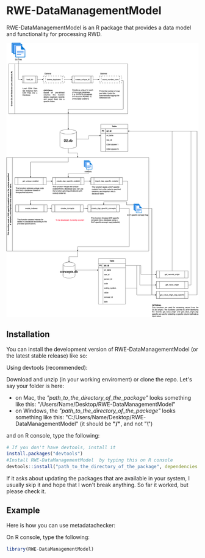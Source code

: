 
# RWE-DataManagementModel

<!-- badges: start -->
<!-- badges: end -->

RWE-DataManagementModel is an R package that provides a data model and functionality for processing RWD.

![Overview data management](T2_DMM.png)

## Installation

You can install the development version of RWE-DataManagementModel (or the latest stable release) like so:

Using devtools (recommended):

Download and unzip (in your working enviroment) or clone the repo. Let's say your folder is here:

- on Mac, the *"path_to_the_directory_of_the_package"* looks something like this: "/Users/Name/Desktop/RWE-DataManagementModel"
- on Windows, the *"path_to_the_directory_of_the_package"* looks something like this: "C:/Users/Name/Desktop/RWE-DataManagementModel" (it should be **"/"**, and not "\\")

and on R console, type the following:
``` r
# If you don't have devtools, install it
install.packages("devtools")
#Install RWE-DataManagementModel  by typing this on R console
devtools::install("path_to_the_directory_of_the_package", dependencies = TRUE)
```
If it asks about updating the packages that are available in your system, I usually skip it and hope that I won't break anything. So far it worked, but please check it.


## Example

Here is how you can use metadatachecker: 


On R console, type the following:
``` r
library(RWE-DataManagementModel)
```
